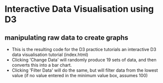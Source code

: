 # Interactive Data Visualisation using D3

## manipulating raw data to create graphs

- This is the resulting code for the D3 practice tutorials an interactive D3 data visualisation tutorial (index.html)
- Clicking 'Change Data' will randomly produce 19 sets of data, and then converts this into a bar chart.
- Clicking 'Filter Data' will do the same, but will filter data from the lowest value (if no value entered in the minimum value box, assumes 100)

